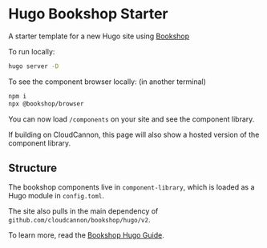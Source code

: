# Hugo Bookshop Starter

A starter template for a new Hugo site using [Bookshop](https://github.com/CloudCannon/bookshop)

To run locally:
```bash
hugo server -D
```

To see the component browser locally: (in another terminal)
```bash
npm i
npx @bookshop/browser
```
You can now load `/components` on your site and see the component library.

If building on CloudCannon, this page will also show a hosted version of the component library.

## Structure
The bookshop components live in `component-library`, which is loaded as a Hugo module in `config.toml`.

The site also pulls in the main dependency of `github.com/cloudcannon/bookshop/hugo/v2`.

To learn more, read the [Bookshop Hugo Guide](https://github.com/CloudCannon/bookshop/blob/main/guides/hugo.adoc).
